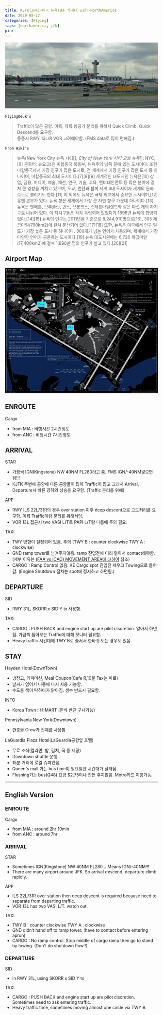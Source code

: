 ```yaml
---
title: KJFK(JFK)-미국 뉴욕(존F 케네디 공항)-NorthAmerica
date: 2020-08-27
categories: [Flying]
tags: [northamerica, jfk]
pin:
---
```


![jfk](/img/flying/airport/jfk.jpg)

`FlyingDeuk's`
>Traffic이 많은 공항. 이륙, 착륙 항공기 분리를 위해서 Quick Climb, Quick Descend를 요구함. <br>
동풍시 RWY 13L/R VOR 고려해야함. (FMS data로 많이 편해짐.)

`From Wiki's`
>뉴욕(New York City 뉴욕 시티[*]; City of New York 시티 오브 뉴욕[*]; NYC,[6] 문화어: 뉴요크)은 미합중국 북동부, 뉴욕주의 남쪽 끝에 있는 도시이다. 또한 미합중국에서 가장 인구가 많은 도시로, 전 세계에서 가장 인구가 많은 도시 중 하나이며, 미합중국의 최대 도시이다.[7][8][9] 세계적인 대도시인 뉴욕은[10] 상업, 금융, 미디어, 예술, 패션, 연구, 기술, 교육, 엔터테인먼트 등 많은 분야에 걸쳐 큰 영향을 끼치고 있으며, 도쿄, 런던과 함께 세계 3대 도시이자 세계의 문화 수도로 불리기도 한다.[11] 이 외에도 뉴욕은 국제 외교에서 중요한 도시이며,[12] 유엔 본부가 있다.
뉴욕 항은 세계에서 가장 큰 자연 항구 가운데 하나이다.[13] 뉴욕은 맨해튼, 브루클린, 퀸스, 브롱크스, 스태튼아일랜드와 같은 다섯 개의 자치구로 나뉘어 있다. 이 자치구들은 각각 독립되어 있었다가 1898년 뉴욕에 합병되었다.[14][15] 뉴욕의 인구는 2011년을 기준으로 8,244,910명으로[16], 305 제곱마일(790km2)에 걸쳐 분산되어 있다.[17][18] 또한, 뉴욕은 미국에서 인구 밀도가 가장 높은 도시 중 하나이다. 800개가 넘는 언어가 사용되며, 세계에서 가장 다양한 언어가 공존하는 도시이다.[19] 뉴욕 대도시권에는 6,720 제곱마일(17,400km2)에 걸쳐 1,890만 명의 인구가 살고 있다.[20][21]

## Airport Map
![jfk](/img/flying/airport/jfk_ap.jpg)

## ENROUTE
Cargo
- from MIA : 비행시간 2시간정도
- from ANC : 비행시간 7시간정도

## ARRIVAL
STAR
- 가끔씩 IGN(Kingstone) NW 40NM FL280라고 줌. FMS IGN/-40NM넣으면 됨!!!
- KJFK 주변에 공항에 다른 공항들이 많아 Traffic이 많고 그래서 Arrival, Departure시 빠른 강하와 상승을 요구함. (Traffic 분리를 위해)

APP
- RWY ILS 22L/31R의 경우 over station 이후 deep descent으로 고도처리를 요구함. 이륙 Traffic이랑 분리를 위해서임.
- VOR 13L 접근시 two VASI L/T로 PAPI L/T랑 다름에 주의 필요.

TAXI
- TWY 방향이 설정되어 있음. 주의 (TWY B : counter clockwise  TWY A : clockwise)
- GND ramp tower로 넘겨주지않음. ramp 진입전에 미리 알아서 contact해야함. (세부 이유는 [(FAA vs ICAO) MOVEMENT AREA에 대하여](/posts/movement/) 참조)
- CARGO : Ramp Control 없음. KE Cargo spot 진입전 세우고 Towing으로 들어감. (Engine Shutdown 절차는 spot에 정지하고 하면됨.)

## DEPARTURE
SID
- RWY 31L, SKORR x SID Y tx 사용함.

TAXI
- CARGO : PUSH BACK and engine start up are pilot discretion. 알아서 하면됨. 가끔씩 들어오는 Traffic에 대해 모니터 필요함.
- Heavy traffic 시간대에 TWY B로 줄서서 한바퀴 도는 경우도 있음.

## STAY
Hayden Hotel(DownTown)
- 냉장고, 커피머신, Meal Coupon(Cafe R,10불 Tax는 따로)
- 날짜가 없어서 나중에 다시 사용 가능함.
- 수도물 색이 탁하다가 맑아짐. 생수 반드시 필요함.

INFO
- Korea Town : H-MART (한식 반찬 구내가능)

Pennsylvania New York(Downtown)
- 한층을 Crew가 전체를 사용함.

LaGuardia Plaza Hotel(LaGuardia공항옆 호텔)
- 무료 조식(컵라면, 밥, 김치, 국 등 제공)
- Downtown shuttle 운행
- 15분 거리에 로컬 슈퍼있음.
- Queen's mall 가는 bus time이 일요일엔 시간대가 달라짐.
- Flushing가는 bus(Q48) 요금 $2.75이나 잔돈 주지않음. Metro카드 이용가능.


--------

## English Version

### ENROUTE
Cargo
- from MIA : around 2hr 10min
- from ANC : around 7hr

### ARRIVAL
STAR
- Sometimes IGN(Kingstone) NW 40NM FL280... Means IGN/-40NM!!!
- There are many airport around JFK. So arrival descend, departure climb rapidly.


APP
- ILS 22L/31R over station then deep descent is required because need to separate from departing traffic.
- VOR 13L has two VASI L/T. watch out.

TAXI
- TWY B : counter clockwise  TWY A : clockwise
- GND didn't hand off to ramp tower. (have to contact before entering apron)
- CARGO : No ramp control. Stop middle of cargo ramp then go to stand by towing. (Don't do shutdown flow!!)


### DEPARTURE
SID
- In RWY 31L, using SKORR x SID Y tx

TAXI
- CARGO : PUSH BACK and engine start up are pilot discretion. Sometimes need to ask entering traffic.
- Heavy traffic time, sometimes moving almost one circle via TWY B.
